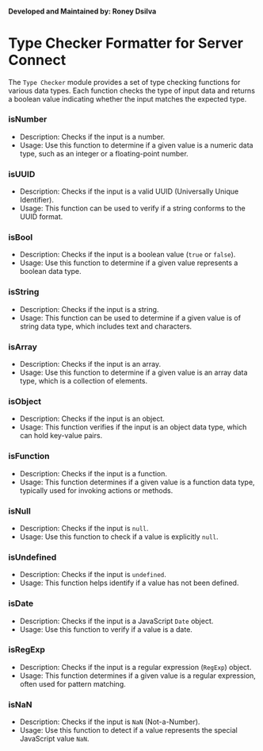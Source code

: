 #### Developed and Maintained by: Roney Dsilva
# Type Checker Formatter for Server Connect

The `Type Checker` module provides a set of type checking functions for various data types. Each function checks the type of input data and returns a boolean value indicating whether the input matches the expected type.

### isNumber

- Description: Checks if the input is a number.
- Usage: Use this function to determine if a given value is a numeric data type, such as an integer or a floating-point number.

### isUUID

- Description: Checks if the input is a valid UUID (Universally Unique Identifier).
- Usage: This function can be used to verify if a string conforms to the UUID format.

### isBool

- Description: Checks if the input is a boolean value (`true` or `false`).
- Usage: Use this function to determine if a given value represents a boolean data type.

### isString

- Description: Checks if the input is a string.
- Usage: This function can be used to determine if a given value is of string data type, which includes text and characters.

### isArray

- Description: Checks if the input is an array.
- Usage: Use this function to determine if a given value is an array data type, which is a collection of elements.

### isObject

- Description: Checks if the input is an object.
- Usage: This function verifies if the input is an object data type, which can hold key-value pairs.

### isFunction

- Description: Checks if the input is a function.
- Usage: This function determines if a given value is a function data type, typically used for invoking actions or methods.

### isNull

- Description: Checks if the input is `null`.
- Usage: Use this function to check if a value is explicitly `null`.

### isUndefined

- Description: Checks if the input is `undefined`.
- Usage: This function helps identify if a value has not been defined.

### isDate

- Description: Checks if the input is a JavaScript `Date` object.
- Usage: Use this function to verify if a value is a date.

### isRegExp

- Description: Checks if the input is a regular expression (`RegExp`) object.
- Usage: This function determines if a given value is a regular expression, often used for pattern matching.

### isNaN

- Description: Checks if the input is `NaN` (Not-a-Number).
- Usage: Use this function to detect if a value represents the special JavaScript value `NaN`.
